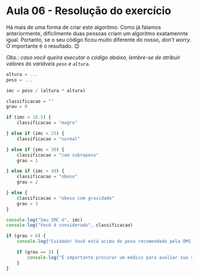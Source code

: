 # Aula 06 - Resolução do exercício

Há mais de uma forma de criar este algoritmo. Como já falamos anteriormente, dificilmente duas pessoas criam um algoritmo exatamennte igual. Portanto, se o seu código ficou muito diferente do nosso, _don't worry_. O importante é o resultado. :blush:

_Obs.: caso você queira executar o código abaixo, lembre-se de atribuir valores às variáveis `peso` e `altura`._

```javascript
altura = ...
peso = ...

imc = peso / (altura * altura)

classificacao = ""
grau = 0

if (imc < 18.5) {
    classificacao = "magro"

} else if (imc < 25) {
    classificacao = "normal"

} else if (imc < 30) {
    classificacao = "com sobrepeso"
    grau = 1

} else if (imc < 40) {
    classificacao = "obeso"
    grau = 2

} else {
    classificacao = "obeso com gravidade"
    grau = 3
}

console.log("Seu IMC é", imc)
console.log("Você é considerado", classificacao)

if (grau > 0) {
    console.log("Cuidado! Você está acima do peso recomendado pela OMS.")

    if (grau == 3) {
        console.log("É importante procurar um médico para avaliar sua saúde.")
    }
}
```